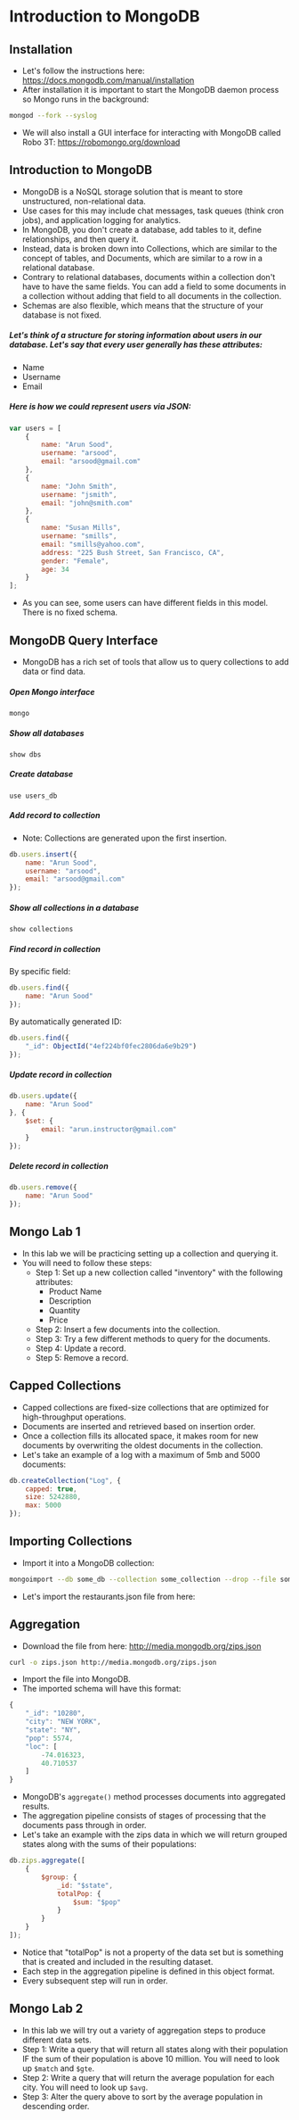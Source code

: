 # Introduction to MongoDB

## Installation

- Let's follow the instructions here: https://docs.mongodb.com/manual/installation
- After installation it is important to start the MongoDB daemon process so Mongo runs in the background:

```bash
mongod --fork --syslog
```

- We will also install a GUI interface for interacting with MongoDB called Robo 3T: https://robomongo.org/download

## Introduction to MongoDB

- MongoDB is a NoSQL storage solution that is meant to store unstructured, non-relational data.
- Use cases for this may include chat messages, task queues (think cron jobs), and application logging for analytics.
- In MongoDB, you don't create a database, add tables to it, define relationships, and then query it.
- Instead, data is broken down into Collections, which are similar to the concept of tables, and Documents, which are similar to a row in a relational database.
- Contrary to relational databases, documents within a collection don't have to have the same fields. You can add a field to some documents in a collection without adding that field to all documents in the collection.
- Schemas are also flexible, which means that the structure of your database is not fixed.

##### Let's think of a structure for storing information about users in our database. Let's say that every user generally has these attributes:

- Name
- Username
- Email

##### Here is how we could represent users via JSON:

```javascript
var users = [
    {
        name: "Arun Sood",
        username: "arsood",
        email: "arsood@gmail.com"
    },
    {
        name: "John Smith",
        username: "jsmith",
        email: "john@smith.com"
    },
    {
        name: "Susan Mills",
        username: "smills",
        email: "smills@yahoo.com",
        address: "225 Bush Street, San Francisco, CA",
        gender: "Female",
        age: 34
    }
];
```

- As you can see, some users can have different fields in this model. There is no fixed schema.

## MongoDB Query Interface

- MongoDB has a rich set of tools that allow us to query collections to add data or find data.

##### Open Mongo interface

```
mongo
```

##### Show all databases

```
show dbs
```

##### Create database

```
use users_db
```

##### Add record to collection

- Note: Collections are generated upon the first insertion.

```javascript
db.users.insert({
    name: "Arun Sood",
    username: "arsood",
    email: "arsood@gmail.com"
});
```

##### Show all collections in a database

```
show collections
```

##### Find record in collection

By specific field:

```javascript
db.users.find({
    name: "Arun Sood"
});
```

By automatically generated ID:

```javascript
db.users.find({
    "_id": ObjectId("4ef224bf0fec2806da6e9b29")
});
```

##### Update record in collection

```javascript
db.users.update({
    name: "Arun Sood"
}, {
    $set: {
        email: "arun.instructor@gmail.com"
    }
});
```

##### Delete record in collection

```javascript
db.users.remove({
    name: "Arun Sood"
});
```

## Mongo Lab 1

- In this lab we will be practicing setting up a collection and querying it.
- You will need to follow these steps:
	- Step 1: Set up a new collection called "inventory" with the following attributes:
		- Product Name
		- Description
		- Quantity
		- Price
	- Step 2: Insert a few documents into the collection.
	- Step 3: Try a few different methods to query for the documents.
	- Step 4: Update a record.
	- Step 5: Remove a record.

## Capped Collections

- Capped collections are fixed-size collections that are optimized for high-throughput operations.
- Documents are inserted and retrieved based on insertion order.
- Once a collection fills its allocated space, it makes room for new documents by overwriting the oldest documents in the collection.
- Let's take an example of a log with a maximum of 5mb and 5000 documents:

```javascript
db.createCollection("Log", {
    capped: true,
    size: 5242880,
    max: 5000
});
```

## Importing Collections

- Import it into a MongoDB collection:

```bash
mongoimport --db some_db --collection some_collection --drop --file some_file.json
```

- Let's import the restaurants.json file from here: 

## Aggregation

- Download the file from here: http://media.mongodb.org/zips.json

```bash
curl -o zips.json http://media.mongodb.org/zips.json
```

- Import the file into MongoDB.
- The imported schema will have this format:

```javascript
{
    "_id": "10280",
    "city": "NEW YORK",
    "state": "NY",
    "pop": 5574,
    "loc": [
        -74.016323,
        40.710537
    ]
}
```

- MongoDB's `aggregate()` method processes documents into aggregated results.
- The aggregation pipeline consists of stages of processing that the documents pass through in order.
- Let's take an example with the zips data in which we will return grouped states along with the sums of their populations:

```javascript
db.zips.aggregate([
    {
        $group: {
            _id: "$state",
            totalPop: {
                $sum: "$pop"
            }
        }
    }
]);
```

- Notice that "totalPop" is not a property of the data set but is something that is created and included in the resulting dataset.
- Each step in the aggregation pipeline is defined in this object format.
- Every subsequent step will run in order.

## Mongo Lab 2

- In this lab we will try out a variety of aggregation steps to produce different data sets.
- Step 1: Write a query that will return all states along with their population IF the sum of their population is above 10 million. You will need to look up `$match` and `$gte`.
- Step 2: Write a query that will return the average population for each city. You will need to look up `$avg`.
- Step 3: Alter the query above to sort by the average population in descending order.